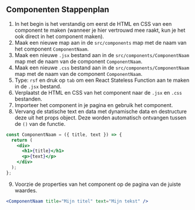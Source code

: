 ## Componenten Stappenplan

1. In het begin is het verstandig om eerst de HTML en CSS van een component te maken (wanneer je hier vertrouwd mee raakt, kun je het ook direct in het component maken).
2. Maak een nieuwe map aan in de `src/components` map met de naam van het component `ComponentNaam`.
2. Maak een nieuwe `.jsx` bestand aan in de `src/components/ComponentNaam` map met de naam van de component `ComponentNaam`.
3.  Maak een nieuwe `.css` bestand aan in de `src/components/ComponentNaam` map met de naam van de component `ComponentNaam`.
4. Type: `rsf` en druk op `tab` om een React Stateless Function aan te maken in de `.jsx` bestand.
5. Verplaatst de HTML en CSS van het component naar de `.jsx` en `.css` bestanden.
6. Importeer het component in je pagina en gebruik het component.
7. Vervang de statische text en data met dynamische data en destructure deze uit het props object. Deze worden automatisch ontvangen tussen de `()` van de functie.
```jsx
const ComponentNaam = ({ title, text }) => {
  return (
    <div>
      <h1>{title}</h1>
      <p>{text}</p>
    </div>
  );
};
```
9. Voorzie de properties van het component op de pagina van de juiste waardes. 
```jsx
<ComponentNaam title="Mijn titel" text="Mijn tekst" />
```
